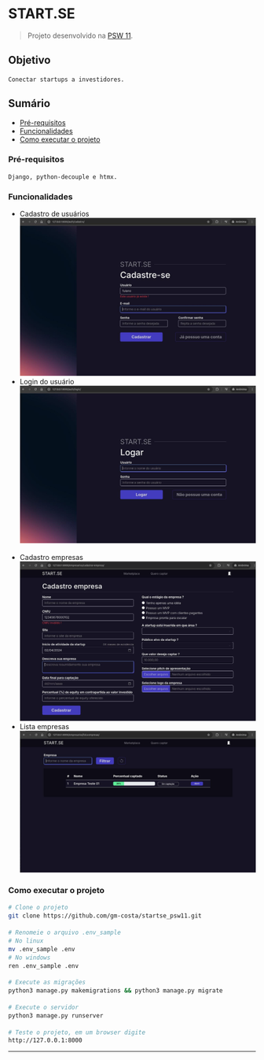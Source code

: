 # START.SE

> Projeto desenvolvido na [PSW 11](https://pythonando.com.br "Pythonando").

## Objetivo

    Conectar startups a investidores.

## Sumário

- <a href='#pré-requesitos'>Pré-requisitos</a>
- <a href='#funcionalidades'>Funcionalidades</a>
- <a href='#como-executar-o-projeto'>Como executar o projeto</a>

### Pré-requisitos

    Django, python-decouple e htmx.

### Funcionalidades

- Cadastro de usuários <br>
  ![Cadastro de usuário](screenshots/cadastro_usuario.jpg)
   <br>
- Login do usuário <br>
  ![Login usuário](screenshots/login_usuario.jpg)  
  <br>
- Cadastro empresas <br>
  ![Cadastro empresa](screenshots/cadastro_empresa.jpg)
   <br>
- Lista empresas <br>
  ![Lista empresas](screenshots/lista_empresas.jpg)
  
### Como executar o projeto

```bash
# Clone o projeto
git clone https://github.com/gm-costa/startse_psw11.git

# Renomeie o arquivo .env_sample
# No linux
mv .env_sample .env
# No windows
ren .env_sample .env

# Execute as migrações
python3 manage.py makemigrations && python3 manage.py migrate

# Execute o servidor
python3 manage.py runserver

# Teste o projeto, em um browser digite
http://127.0.0.1:8000

```

---
